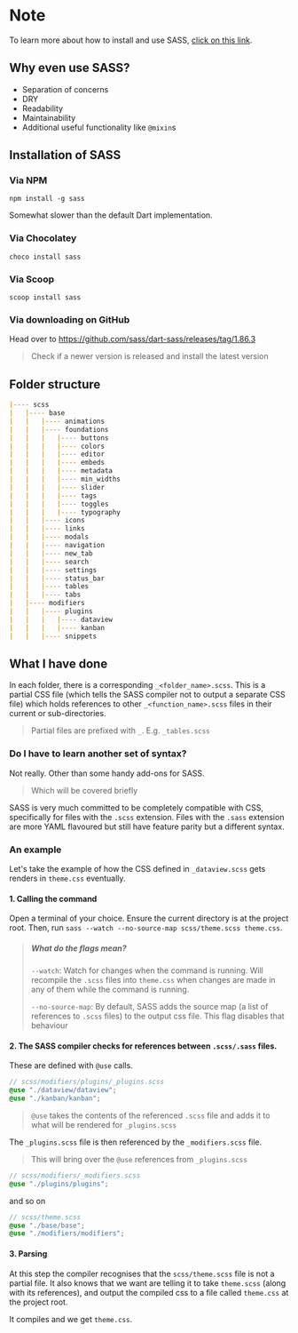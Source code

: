 # Note
To learn more about how to install and use SASS, [click on this link](https://sass-lang.com).

## Why even use SASS?
- Separation of concerns
- DRY
- Readability
- Maintainability
- Additional useful functionality like `@mixin`s

## Installation of SASS
### Via NPM
```pwsh
npm install -g sass
```

Somewhat slower than the default Dart implementation.

### Via Chocolatey
```pwsh
choco install sass
```

### Via Scoop
```pwsh
scoop install sass
```

### Via downloading on GitHub
Head over to https://github.com/sass/dart-sass/releases/tag/1.86.3
> Check if a newer version is released and install the latest version 


## Folder structure
```md
|---- scss
|   |---- base
|   |   |---- animations
|   |   |---- foundations
|   |   |   |---- buttons
|   |   |   |---- colors
|   |   |   |---- editor
|   |   |   |---- embeds
|   |   |   |---- metadata
|   |   |   |---- min_widths
|   |   |   |---- slider
|   |   |   |---- tags
|   |   |   |---- toggles
|   |   |   |---- typography
|   |   |---- icons
|   |   |---- links
|   |   |---- modals
|   |   |---- navigation
|   |   |---- new_tab
|   |   |---- search
|   |   |---- settings
|   |   |---- status_bar
|   |   |---- tables
|   |   |---- tabs
|   |---- modifiers
|   |   |---- plugins
|   |   |   |---- dataview
|   |   |   |---- kanban
|   |   |---- snippets
```

## What I have done
In each folder, there is a corresponding `_<folder_name>.scss`. This is a partial CSS file (which tells the SASS compiler not to output a separate CSS file) which holds references to other `_<function_name>.scss` files in their current or sub-directories.
> Partial files are prefixed with `_`. E.g. `_tables.scss`

### Do I have to learn another set of syntax?
Not really. Other than some handy add-ons for SASS.
> Which will be covered briefly

SASS is very much committed to be completely compatible with CSS, specifically for files with the `.scss` extension. 
Files with the `.sass` extension are more YAML flavoured but still have feature parity but a different syntax.

### An example
Let's take the example of how the CSS defined in `_dataview.scss` gets renders in `theme.css` eventually.

#### 1. Calling the command
Open a terminal of your choice. Ensure the current directory is at the project root.
Then, run `sass --watch --no-source-map scss/theme.scss theme.css`.

> ##### What do the flags mean?
> `--watch`: Watch for changes when the command is running. Will recompile the `.scss` files into `theme.css` when changes are made in any of them while the command is running.
>
> `--no-source-map`: By default, SASS adds the source map (a list of references to `.scss` files) to the output css file. This flag disables that behaviour

#### 2. The SASS compiler checks for references between `.scss/.sass` files. 
These are defined with `@use` calls.

```scss
// scss/modifiers/plugins/_plugins.scss
@use "./dataview/dataview";
@use "./kanban/kanban";
```

> `@use` takes the contents of the referenced `.scss` file and adds it to what will be rendered for `_plugins.scss`

The `_plugins.scss` file is then referenced by the `_modifiers.scss` file.
> This will bring over the `@use` references from `_plugins.scss`

```scss
// scss/modifiers/_modifiers.scss
@use "./plugins/plugins";
```

and so on

```scss
// scss/theme.scss
@use "./base/base";
@use "./modifiers/modifiers";
```

#### 3. Parsing
At this step the compiler recognises that the `scss/theme.scss` file is not a partial file. It also knows that we want are telling it to take `theme.scss` (along with its references), and output the compiled css to a file called `theme.css` at the project root.

It compiles and we get `theme.css`.
